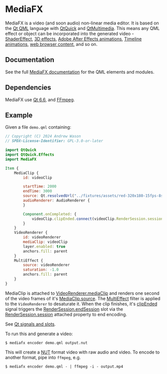 # MediaFX

MediaFX is a video (and soon audio) non-linear media editor.
It is based on the [Qt QML](https://doc.qt.io/qt-6/qtqml-index.html) language with
[QtQuick](https://doc.qt.io/qt-6/qtquick-index.html)
and [QtMultimedia](https://doc.qt.io/qt-6/qtmultimedia-qmlmodule.html).
This means any QML effect or object can be incorporated into the generated video -
[ShaderEffect](https://doc.qt.io/qt-6/qml-qtquick-shadereffect.html),
[3D effects](https://doc.qt.io/qt-6/qtquick3d-index.html),
[Adobe After Effects animations](https://doc.qt.io/qt-6/qtlottieanimation-index.html),
[Timeline animations](https://doc.qt.io/qt-6/qtquicktimeline-index.html),
[web browser content](https://doc.qt.io/qt-6/qml-qtwebengine-webengineview.html),
and so on.

## Documentation

See the full [MediaFX documentation](https://mediafx.org/modules.html)
for the QML elements and modules.

## Dependencies

MediaFX use [Qt 6.6](https://doc.qt.io/qt-6/),
and [FFmpeg](https://ffmpeg.org/).

## Example

Given a file `demo.qml` containing:

```qml
// Copyright (C) 2024 Andrew Wason
// SPDX-License-Identifier: GPL-3.0-or-later

import QtQuick
import QtQuick.Effects
import MediaFX

Item {
    MediaClip {
        id: videoClip

        startTime: 2000
        endTime: 3000
        source: Qt.resolvedUrl("../fixtures/assets/red-320x180-15fps-8s.mp4")
        audioRenderer: AudioRenderer {
        }

        Component.onCompleted: {
            videoClip.clipEnded.connect(videoClip.RenderSession.session.endSession);
        }
    }
    VideoRenderer {
        id: videoRenderer
        mediaClip: videoClip
        layer.enabled: true
        anchors.fill: parent
    }
    MultiEffect {
        source: videoRenderer
        saturation: -1.0
        anchors.fill: parent
    }
}
```

MediaClip is attached to [VideoRenderer.mediaClip](https://mediafx.org/qml-mediafx-videorenderer.html#mediaClip-prop)
and renders one second of the video frames of it's [MediaClip.source](https://mediafx.org/qml-mediafx-mediaclip.html#source-prop).
The [MultiEffect](https://doc.qt.io/qt-6/qml-qtquick-effects-multieffect.html)
filter is applied to the `VideoRenderer` to desaturate it.
When the clip finishes, it's [clipEnded](https://mediafx.org/qml-mediafx-mediaclip.html#clipEnded-signal) signal triggers the
[RenderSession.endSession](https://mediafx.org/qml-mediafx-rendersession.html#endSession-method) slot via the [RenderSession.session](https://mediafx.org/qml-mediafx-rendersession.html#session-attached-prop) attached property to end encoding.

See [Qt signals and slots](https://doc.qt.io/qt-6/qtqml-syntax-signals.html#connecting-signals-to-methods-and-signals).

To run this and generate a video:
```sh-session
$ mediafx encoder demo.qml output.nut
```
This will create a <a href="https://ffmpeg.org/ffmpeg-formats.html#nut">NUT</a> format video with raw audio and video.
To encode to another format, pipe into `ffmpeg`, e.g.
```sh-session
$ mediafx encoder demo.qml - | ffmpeg -i - output.mp4
```